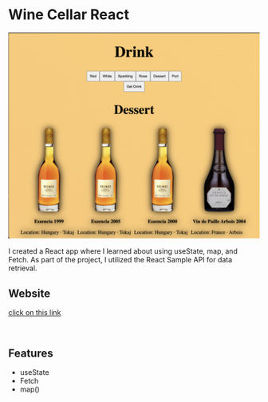# Wine Cellar React

![screen shot](./public/images/readme.png)

I created a React app where I learned about using useState, map, and Fetch. As part of the project, I utilized the React Sample API for data retrieval.

## Website 
[click on this link](https://www.bp.com/)

<br>

## Features
* useState
* Fetch
* map()

